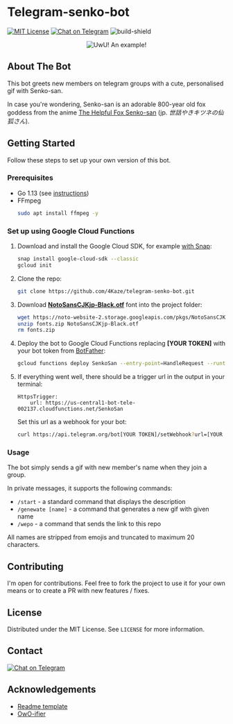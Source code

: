 # Telegram-senko-bot


[![MIT License][license-shield]][license-url]
[![Chat on Telegram][telegram-bot-shield]][telegram-bot-url]
![build-shield]

<p align="center">
  <img src="https://user-images.githubusercontent.com/47448124/128641986-732215c0-2d7e-4795-9817-20410a0dd212.gif" alt="UwU! An example!"/>
</p>

## About The Bot

This bot greets new members on telegram groups with a cute, personalised gif with Senko-san.

In case you're wondering, Senko-san is an adorable 800-year old fox goddess from the anime [The Helpful Fox Senko-san](https://myanimelist.net/anime/38759/Sewayaki_Kitsune_no_Senko-san) (jp. *世話やきキツネの仙狐さん*).

<!-- GETTING STARTED -->
## Getting Started

Follow these steps to set up your own version of this bot.

### Prerequisites

* Go 1.13 (see [instructions](https://golang.org/doc/install))
* FFmpeg
  ```sh
  sudo apt install ffmpeg -y
  ```

### Set up using Google Cloud Functions

1. Download and install the Google Cloud SDK, for example [with Snap](https://cloud.google.com/sdk/docs/downloads-snap):
   ```sh
   snap install google-cloud-sdk --classic
   gcloud init
   ```
2. Clone the repo:
   ```sh
   git clone https://github.com/4Kaze/telegram-senko-bot.git
   ```
3. Download [**NotoSansCJKjp-Black.otf**](https://www.google.com/get/noto/help/cjk/) font into the project folder:
    ```sh
   wget https://noto-website-2.storage.googleapis.com/pkgs/NotoSansCJKjp-hinted.zip -O fonts.zip
   unzip fonts.zip NotoSansCJKjp-Black.otf
   rm fonts.zip
   ```
4. Deploy the bot to Google Cloud Functions replacing **[YOUR TOKEN]** with your bot token from [BotFather](https://t.me/botfather):
    ```sh
   gcloud functions deploy SenkoSan --entry-point=HandleRequest --runtime go113 --trigger-http --allow-unauthenticated --set-env-vars TOKEN=[YOUR TOKEN]
   ```
5. If everything went well, there should be a trigger url in the output in your terminal:
    ```
    HttpsTrigger:
        url: https://us-central1-bot-tele-002137.cloudfunctions.net/SenkoSan
    ```
   Set this url as a webhook for your bot:
     ```sh
   curl https://api.telegram.org/bot[YOUR TOKEN]/setWebhook?url=[YOUR URL]
      ```

### Usage

The bot simply sends a gif with new member's name when they join a group.

In private messages, it supports the following commands:
* `/start` - a standard command that displays the description
* `/genewate [name]` - a command that generates a new gif with given name 
* `/wepo` - a command that sends the link to this repo

All names are stripped from emojis and truncated to maximum 20 characters.

## Contributing

I'm open for contributions. Feel free to fork the project to use it for your own means or to create a PR with new features / fixes.

## License

Distributed under the MIT License. See `LICENSE` for more information.


<!-- CONTACT -->
## Contact

[![Chat on Telegram][telegram-shield]][telegram-bot-url]


## Acknowledgements

* [Readme template](https://github.com/othneildrew/Best-README-Template)
* [OwO-ifier](https://lingojam.com/OwO-ifier%28UwU%29)


[license-shield]: https://img.shields.io/github/license/4kaze/telegram-senko-bot
[license-url]: https://github.com/4Kaze/telegram-senko-bot/blob/main/LICENSE
[telegram-bot-url]: https://t.me/joinchat/DYKH-0G_8hsDDoN_iE8ZlA
[build-shield]: https://img.shields.io/github/workflow/status/4Kaze/telegram-senko-bot/Go
[telegram-bot-shield]: https://img.shields.io/badge/Demo-Senko-green?logo=telegram
[telegram-shield]: https://img.shields.io/badge/-Contact%20me%20on%20Telegram-gray?logo=telegram
[telegram-profile-url]: https://t.me/yonkaze

